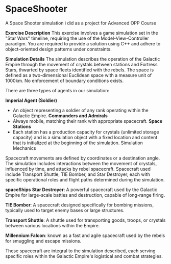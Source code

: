 # SpaceShooter
A Space Shooter simulation i did as a project for Advanced OPP Course


**Exercise Description**
This exercise involves a game simulation set in the "Star Wars" timeline, requiring the use of the Model-View-Controller paradigm. You are required to provide a solution using C++ and adhere to object-oriented design patterns under constraints.

**Simulation Details**
The simulation describes the operation of the Galactic Empire through the movement of crystals between stations and Fortress Stars, thwarted by space fleets identified with the rebels. The space is defined as a two-dimensional Euclidean space with a measure unit of 1000km. No enforcement of boundary conditions exists.

There are three types of agents in our simulation:

**Imperial Agent (Soldier)** 
- An object representing a soldier of any rank operating within the Galactic Empire.
**Commanders and Admirals**
- Always mobile, matching their rank with appropriate spacecraft.
**Space Stations**
- Each station has a production capacity for crystals (unlimited storage capacity) and is a simulation object with a fixed location and content that is initialized at the beginning of the simulation.
Simulation Mechanics

Spacecraft movements are defined by coordinates or a destination angle.
The simulation includes interactions between the movement of crystals, influenced by time, and attacks by rebel spacecraft.
Spacecraft used include Transport Shuttle, TIE Bomber, and Star Destroyer, each with specific operational roles and flight paths determined during the simulation.

**spaceShips**
**Star Destroyer**: A powerful spacecraft used by the Galactic Empire for large-scale battles and destruction, capable of long-range firing.

**TIE Bomber**: A spacecraft designed specifically for bombing missions, typically used to target enemy bases or large structures.

**Transport Shuttle**: A shuttle used for transporting goods, troops, or crystals between various locations within the Empire.

**Millennium Falcon**: known as a fast and agile spacecraft used by the rebels for smuggling and escape missions.

These spacecraft are integral to the simulation described, each serving specific roles within the Galactic Empire's logistical and combat strategies.
